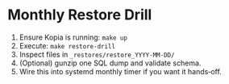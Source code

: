 # Monthly Restore Drill

1. Ensure Kopia is running: `make up`
2. Execute: `make restore-drill`
3. Inspect files in `_restores/restore_YYYY-MM-DD/`
4. (Optional) gunzip one SQL dump and validate schema.
5. Wire this into systemd monthly timer if you want it hands‑off.

